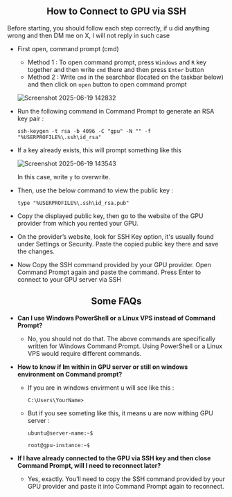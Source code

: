 <h2 align=center>How to Connect to GPU via SSH</h2>

Before starting, you should follow each step correctly, if u did anything wrong and then DM me on X, I will not reply in such case

- First open, command prompt (cmd)
  - Method 1 : To open command prompt, press `Windows` and `R` key together and then write `cmd` there and then press `Enter` button
  - Method 2 : Write `cmd` in the searchbar (located on the taskbar below) and then click on `open` button to open command prompt
    
  ![Screenshot 2025-06-19 142832](https://github.com/user-attachments/assets/55b6f4ca-000b-479e-bbdc-1b9c2026d35b)

- Run the following command in Command Prompt to generate an RSA key pair :
  ```
  ssh-keygen -t rsa -b 4096 -C "gpu" -N "" -f "%USERPROFILE%\.ssh\id_rsa"
  ```
- If a key already exists, this will prompt something like this
  
  ![Screenshot 2025-06-19 143543](https://github.com/user-attachments/assets/eecb6381-a29f-4d8f-a800-61e1d346fd17)

  In this case, write `y` to overwrite.

- Then, use the below command to view the public key :
  ```
  type "%USERPROFILE%\.ssh\id_rsa.pub"
  ```
- Copy the displayed public key, then go to the website of the GPU provider from which you rented your GPU.
- On the provider’s website, look for SSH Key option, it's usually found under Settings or Security. Paste the copied public key there and save the changes.
- Now Copy the SSH command provided by your GPU provider. Open Command Prompt again and paste the command. Press Enter to connect to your GPU server via SSH

<h2 align=center>Some FAQs</h2>

- **Can I use Windows PowerShell or a Linux VPS instead of Command Prompt?**
  - No, you should not do that. The above commands are specifically written for Windows Command Prompt. Using PowerShell or a Linux VPS would require different commands.

- **How to know if Im within in GPU server or still on windows environment on Command prompt?**
  - If you are in windows envirment u will see like this :
    
    ```
    C:\Users\YourName>
    ```
  - But if you see someting like this, it means u are now withing GPU server :
    
    ```
    ubuntu@server-name:~$
    ```
    ```
    root@gpu-instance:~$
    ```
- **If I have already connected to the GPU via SSH key and then close Command Prompt, will I need to reconnect later?**
   - Yes, exactly. You’ll need to copy the SSH command provided by your GPU provider and paste it into Command Prompt again to reconnect.
